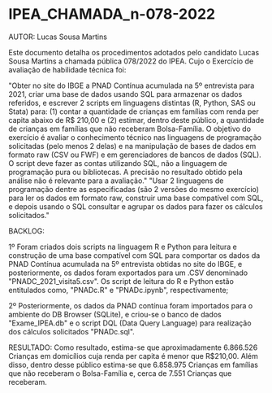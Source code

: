 # IPEA_CHAMADA_n-078-2022

AUTOR: Lucas Sousa Martins

Este documento detalha os procedimentos adotados pelo candidato Lucas Sousa Martins a chamada pública 078/2022 do IPEA. Cujo o Exercício de avaliação de habilidade técnica foi:

"Obter no site do IBGE a PNAD Contínua acumulada na 5º entrevista para 2021, criar uma base de dados usando SQL para armazenar os dados referidos, e escrever 2 scripts em linguagens distintas (R, Python, SAS ou Stata) para: (1) contar a quantidade de crianças em famílias com renda per capita abaixo de R$ 210,00 e (2) estimar, dentro deste público, a quantidade de crianças em famílias que não receberam Bolsa-Família. O objetivo do exercício é avaliar o conhecimento técnico nas linguagens de programação solicitadas (pelo menos 2 delas) e na manipulação de bases de dados em formato raw (CSV ou FWF) e em gerenciadores de bancos de dados (SQL). O script deve fazer as contas utilizando SQL, não a linguagem de programação pura ou bibliotecas. A precisão no resultado obtido pela análise não é relevante para a avaliação."
"Usar 2 linguagens de programação dentre as especificadas (são 2 versões do mesmo exercício) para ler os dados em formato raw, construir uma base compatível com SQL, e depois usando o SQL consultar e agrupar os dados para fazer os cálculos solicitados."


BACKLOG:

1º Foram criados dois scripts na linguagem R e Python para leitura e construção de uma base compatível com SQL para comportar os dados da PNAD Contínua acumulada na 5º entrevista obtidas no site do IBGE, e posteriormente, os dados foram exportados para um .CSV denominado "PNADC_2021_visita5.csv". Os script de leitura do R e Python estão entitulados como, "PNADc.R" e "PNADc.ipynb", respectivamente;

2º Posteriormente, os dados da PNAD contínua foram importados para o ambiente do DB Browser (SQLite), e criou-se o banco de dados "Exame_IPEA.db" e o script DQL (Data Query Language) para realização dos cálculos solicitados "PNADc.sql".

RESULTADO:
Como resultado, estima-se que aproximadamente 6.866.526 Crianças em domicílios cuja renda per capita é menor que R$210,00. Além disso, dentro desse público estima-se que 6.858.975 Crianças em famílias que não receberam o Bolsa-Família e, cerca de 7.551 Crianças que receberam.
